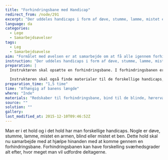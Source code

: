 ```yaml
---
title: "Forhindringsbane med Handicap"
redirect_from: /node/291
excerpt: "Der uddeles handicaps i form af døve, stumme, lamme, mistet en armen, blind eller mistet et ben, alt efter hvor stort holdet er. Der skal være mindst en med hvert handicap. Hele holdet skal samlet igennem forhindringsbanen og hjælpe hinanden med at gennemfører med de forskellige handicaps. Hvis holdet ikke følges kan der uddeles straf i form af at hele holdet skal på en eller anden måde have fat i hinanden hele tiden."
language: da
categories:
  - Lege
  - Samarbejdsøvelser
tags:
  - Leg
  - Samarbejdsøvelse
aim: "Formålet med øvelsen er at samarbejde om at få alle igennem forhindringsbanen med de handicaps som hver person har. "
instruction: "Der uddeles handicaps i form af døve, stumme, lamme, mistet en armen, blind eller mistet et ben, alt efter hvor stort holdet er. Der skal være mindst en med hvert handicap. Hele holdet skal samlet igennem forhindringsbanen og hjælpe hinanden med at gennemfører med de forskellige handicaps. Hvis holdet ikke følges kan der uddeles straf i form af at hele holdet skal på en eller anden måde have fat i hinanden hele tiden."
preparation: |
  Instruktøren skal opsætte en forhindringsbane. I forhindringsbanen er det vigtigt at have nogle elementer med der er svært for hvert handicap. Fx. Hvis man er blind ville det være en udfordring at gå på line, døve kan ikke hører, dem der har mistet et ben eller arm har det svært ved at løfte sig op eller ved at skulle kravle. Den lamme er en udfordring for hele holdet. Personen skal bæres igennem hele banen, derfor er det vigtigt at der er nogle elementer hvor personen skal løftet højt eller hvor alle man skal hjælpe for at få personen igennem noget.

  Instruktøren skal også finde materialer til de forskellige handicaps, så handicapsne kan gennemføres, dvs. hørerværn og ørepropper, bind til om øjnene, snor til at binde arm tæt til kroppen så den ikke kan bruges.
preparation_time: "1,5 time"
time: "Afhængig af banens længde"
where: "Inde"
materials: "Redskaber til forhindringsbane, bind til de blinde, hørerværn og ørepropper og snor til at binde arm til kroppen eller ben fast"
source: ""
solution: ""
gallery:
last_modified_at: 2015-12-10T09:46:52Z
---
```

Man er i et hold og i det hold har man forskellige handicaps. Nogle er døve, stumme, lamme, mistet en armen, blind eller mistet et ben. Dette hold skal nu samarbejde med at hjælpe hinanden med at komme gennem en forhindringsbane. Forhindringsbanen kan have forskelling sværhedsgrader alt efter, hvor meget man vil udfordre deltagerne.
